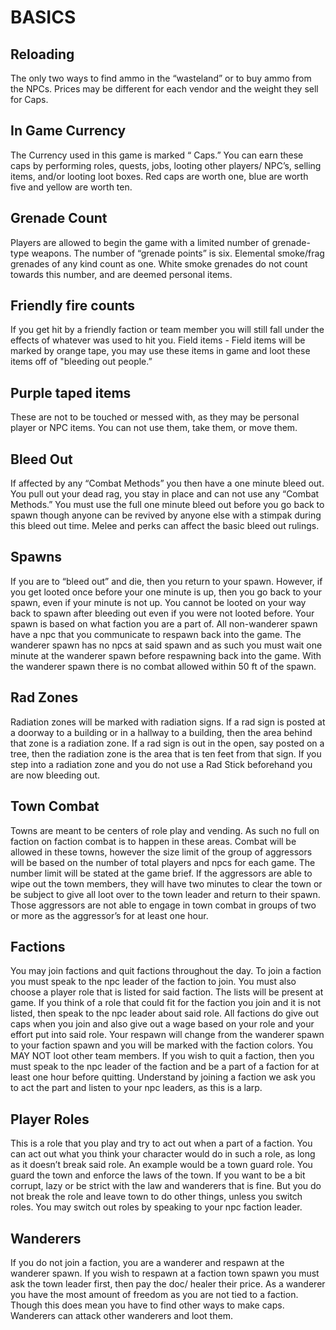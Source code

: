 # BASICS
## Reloading
The only two ways to find ammo in the “wasteland” or to buy ammo from the NPCs. Prices may be different for each vendor and the weight they sell for Caps.

## In Game Currency
The Currency used in this game is marked “ Caps.” You can earn these caps by performing roles, quests, jobs, looting other players/ NPC’s, selling items, and/or looting loot boxes. Red caps are worth one, blue are worth five and yellow are worth ten. 

## Grenade Count
Players are allowed to begin the game with a limited number of grenade-type weapons. The number of “grenade points” is six. Elemental smoke/frag grenades of any kind count as one. White smoke grenades do not count towards this number, and are deemed personal items.   

## Friendly fire counts
If you get hit by a friendly faction or team member you will still fall under the effects of whatever was used to hit you. 
Field items - Field items will be marked by orange tape, you may use these items in game and loot these items off of "bleeding out people.” 

## Purple taped items
These are not to be touched or messed with, as they may be personal player or NPC items. You can not use them, take them, or move them.

## Bleed Out
If affected by any “Combat Methods” you then have a one minute bleed out. You pull out your dead rag, you stay in place and can not use any “Combat Methods.” You must use the full one minute bleed out before you go back to spawn though anyone can be revived by anyone else with a stimpak during this bleed out time. Melee and perks can affect the basic bleed out rulings. 

## Spawns
If you are to “bleed out” and die, then you return to your spawn. However, if you get looted once before your one minute is up, then you go back to your spawn, even if your minute is not up. You cannot be looted on your way back to spawn after bleeding out even if you were not looted before. Your spawn is based on what faction you are a part of. All non-wanderer spawn have a npc that you communicate to respawn back into the game. The wanderer spawn has no npcs at said spawn and as such you must wait one minute at the wanderer spawn before respawning back into the game. With the wanderer spawn there is no combat allowed within 50 ft of the spawn. 

## Rad Zones
Radiation zones will be marked with radiation signs. If a rad sign is posted at a doorway to a building or in a hallway to a building, then the area behind that zone is a radiation zone. If a rad sign is out in the open, say posted on a tree, then the radiation zone is the area that is ten feet from that sign. If you step into a radiation zone and you do not use a Rad Stick beforehand you are now bleeding out. 

## Town Combat
Towns are meant to be centers of role play and vending. As such no full on faction on faction combat is to happen in these areas. Combat will be allowed in these towns, however the size limit of the group of aggressors will be based on the number of total players and npcs for each game. The number limit will be stated at the game brief. If the aggressors are able to wipe out the town members, they will have two minutes to clear the town or be subject to give all loot over to the town leader and return to their spawn. Those aggressors are not able to engage in town combat in groups of two or more as the aggressor’s for at least one hour. 

## Factions
You may join factions and quit factions throughout the day. To join a faction you must speak to the npc leader of the faction to join. You must also choose a player role that is listed for said faction. The lists will be present at game. If you think of a role that could fit for the faction you join and it is not listed, then speak to the npc leader about said role. All factions do give out caps when you join and also give out a wage based on your role and your effort put into said role. Your respawn will change from the wanderer spawn to your faction spawn and you will be marked with the faction colors. You MAY NOT loot other team members. If you wish to quit a faction, then you must speak to the npc leader of the faction and be a part of a faction for at least one hour before quitting. Understand by joining a faction we ask you to act the part and listen to your npc leaders, as this is a larp.  

## Player Roles
This is a role that you play and try to act out when a part of a faction. You can act out what you think your character would do in such a role, as long as it doesn’t break said role. An example would be a town guard role. You guard the town and enforce the laws of the town. If you want to be a bit corrupt, lazy or be strict with the law and wanderers that is fine. But you do not break the role and leave town to do other things, unless you switch roles. You may switch out roles by speaking to your npc faction leader. 

## Wanderers
If you do not join a faction, you are a wanderer and respawn at the wanderer spawn. If you wish to respawn at a faction town spawn you must ask the town leader first, then pay the doc/ healer their price. As a wanderer you have the most amount of freedom as you are not tied to a faction. Though this does mean you have to find other ways to make caps.  Wanderers can attack other wanderers and loot them. 
